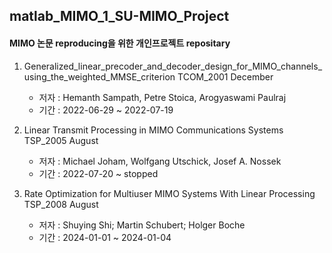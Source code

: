 ## matlab_MIMO_1_SU-MIMO_Project

#### MIMO 논문 reproducing을 위한 개인프로젝트 repositary
  1. Generalized_linear_precoder_and_decoder_design_for_MIMO_channels_using_the_weighted_MMSE_criterion   TCOM_2001 December
      * 저자 : Hemanth Sampath, Petre Stoica, Arogyaswami Paulraj    
      * 기간 : 2022-06-29 ~ 2022-07-19
      
  2. Linear Transmit Processing in MIMO Communications Systems   TSP_2005 August
      * 저자 : Michael Joham, Wolfgang Utschick, Josef A. Nossek    
      * 기간 : 2022-07-20 ~ stopped

  3. Rate Optimization for Multiuser MIMO Systems With Linear Processing   TSP_2008 August
      * 저자 : Shuying Shi; Martin Schubert; Holger Boche
      * 기간 : 2024-01-01 ~ 2024-01-04

